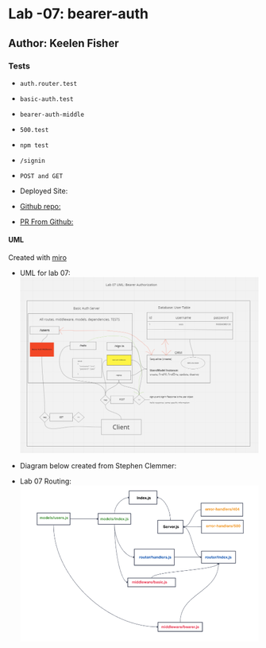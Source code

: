 # Lab -07: bearer-auth

## Author: Keelen Fisher

### Tests

- `auth.router.test`

- `basic-auth.test`

- `bearer-auth-middle`

- `500.test`

- `npm test`

- `/signin`

- `POST and GET`

- Deployed Site:

- [Github repo:](https://github.com/Keelen-Fisher/basic-auth)

<!-- - [Deployed Link:]() -->

- [PR From Github:](https://github.com/Keelen-Fisher/basic-auth/pull/1)

#### UML

Created with [miro](https://miro.com/app/board/uXjVPVbmw2E=/)

- UML for lab 07: ![UML](UML%20Draft%20for%20Lab%2007.png)

- Diagram below created from Stephen Clemmer:

- Lab 07 Routing: ![Lab07](Lab%207%20Routing.png)
